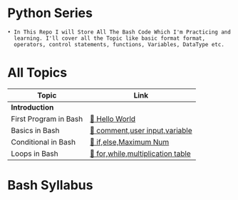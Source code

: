 # Python Series
    • In This Repo I will Store All The Bash Code Which I'm Practicing and
      learning. I'll cover all the Topic like basic format format,
      operators, control statements, functions, Variables, DataType etc.    


# All Topics

| Topic                                 |                                               Link                                                      |  
|---------------------------------------|---------------------------------------------------------------------------------------------------------|
| **Introduction**                      |                                                                                                         |
| First Program in Bash                 | [🔗 Hello World](https://github.com/Raunaksplanet/Bash-Series/blob/main/BashFiles/FirstProgram.sh)      |
| Basics in Bash                        | [🔗 comment,user input,variable](https://github.com/Raunaksplanet/Bash-Series/blob/main/BashFiles/BashBasics.sh)      |
| Conditional in Bash                   | [🔗 if,else,Maximum Num](https://github.com/Raunaksplanet/Bash-Series/blob/main/BashFiles/if_else.sh)      |
| Loops in Bash                         | [🔗 for,while,multiplication table](https://github.com/Raunaksplanet/Bash-Series/blob/main/BashFiles/loops.sh)      |


# Bash Syllabus 

  
